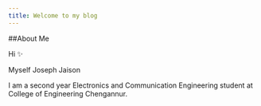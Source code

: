 ```yaml
---
title: Welcome to my blog
---
```


##About Me

Hi ✨ 

Myself Joseph Jaison  

I am a second year Electronics and Communication Engineering student at College of Engineering Chengannur.

